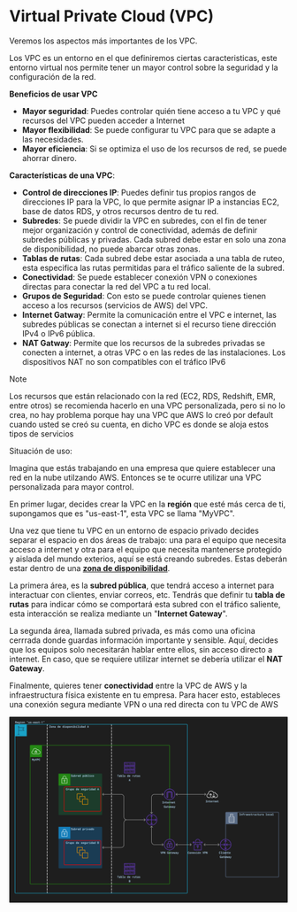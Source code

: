 # Virtual Private Cloud (VPC)

Veremos los aspectos más importantes de los VPC.

Los VPC es un entorno en el que definiremos ciertas caracteristicas, este entorno virtual nos permite tener un mayor control sobre la seguridad y la configuración de la red.

**Beneficios de usar VPC**

* **Mayor seguridad**: Puedes controlar quién tiene acceso a tu VPC y qué recursos del VPC pueden acceder a Internet
* **Mayor flexibilidad**: Se puede configurar tu VPC para que se adapte a las necesidades.
* **Mayor eficiencia**: Si se optimiza el uso de los recursos de red, se puede ahorrar dinero.

**Características de una VPC**:

* **Control de direcciones IP**: Puedes definir tus propios rangos de direcciones IP para la VPC, lo que permite asignar IP a instancias EC2, base de datos RDS, y otros recursos dentro de tu red.
* **Subredes**: Se puede dividir la VPC en subredes, con el fin de tener mejor organización y control de conectividad, además de definir subredes públicas y privadas. Cada subred debe estar en solo una zona de disponibilidad, no puede abarcar otras zonas.
* **Tablas de rutas**: Cada subred debe estar asociada a una tabla de ruteo, esta especifica las rutas permitidas para el tráfico saliente de la subred.
* **Conectividad**: Se puede establecer conexión VPN o conexiones directas para conectar la red del VPC a tu red local.
* **Grupos de Seguridad**: Con esto se puede controlar quienes tienen acceso a los recursos (servicios de AWS) del VPC.
* **Internet Gatway**: Permite la comunicación entre el VPC e internet, las subredes públicas se conectan a internet si el recurso tiene dirección IPv4 o IPv6 pública.
* **NAT Gatway**: Permite que los recursos de la subredes privadas se conecten a internet, a otras VPC o en las redes de las instalaciones. Los dispositivos NAT no son compatibles con el tráfico IPv6

> [!NOTE]
> Los recursos que están relacionado con la red (EC2, RDS, Redshift, EMR, entre otros) se recomienda hacerlo en una VPC personalizada, pero si no lo crea, no hay problema porque hay una VPC que AWS lo creó por default cuando usted se creó su cuenta, en dicho VPC es donde se aloja estos tipos de servicios

Situación de uso:

Imagina que estás trabajando en una empresa que quiere establecer una red en la nube utilzando AWS. Entonces se te ocurre utilizar una VPC personalizada para mayor control.

En primer lugar, decides crear la VPC en la **región** que esté más cerca de ti, supongamos que es "us-east-1", esta VPC se llama "MyVPC".

Una vez que tiene tu VPC en un entorno de espacio privado decides separar el espacio en dos áreas de trabajo: una para el equipo que necesita acceso a internet y otra para el equipo que necesita mantenerse protegido y aislada del mundo exterios, aquí se está creando subredes. Estas deberán estar dentro de una [**zona de disponibilidad**](/definiciones/zona-disp.md).

La primera área, es la **subred pública**, que tendrá acceso a internet para interactuar con clientes, enviar correos, etc. Tendrás que definir tu **tabla de rutas** para indicar cómo se comportará esta subred con el tráfico saliente, esta interacción se realiza mediante un "**Internet Gateway**".

La segunda área, llamada subred privada, es más como una oficina cerrrada donde guardas información importante y sensible. Aquí, decides que los equipos solo necesitarán hablar entre ellos, sin acceso directo a internet. En caso, que se requiere utilizar internet se debería utilizar el **NAT Gateway**.

Finalmente, quieres tener **conectividad** entre la VPC de AWS y la infraestructura física existente en tu empresa. Para hacer esto, estableces una conexión segura mediante VPN o una red directa con tu VPC de AWS

![Diagrama VPC](../src/image.png)